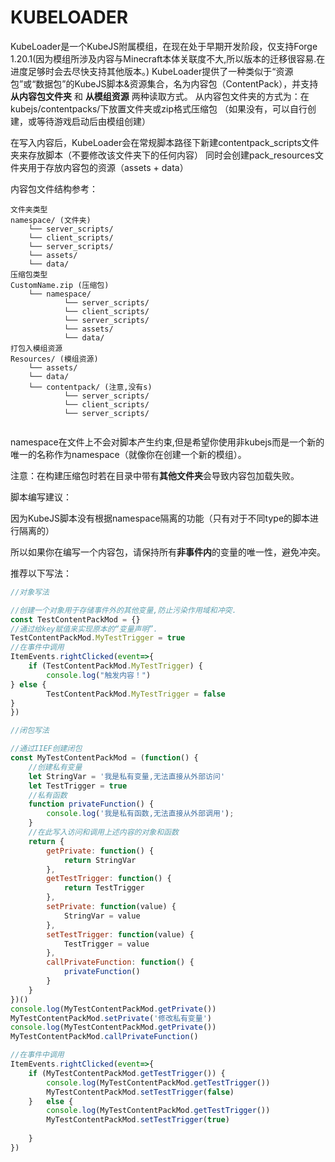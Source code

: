 # KUBELOADER

KubeLoader是一个KubeJS附属模组，在现在处于早期开发阶段，仅支持Forge 1.20.1(因为模组所涉及内容与Minecraft本体关联度不大,所以版本的迁移很容易.在进度足够时会去尽快支持其他版本。)
KubeLoader提供了一种类似于“资源包”或“数据包”的KubeJS脚本&资源集合，名为内容包（ContentPack），并支持 **从内容包文件夹**  和  **从模组资源** 两种读取方式。
从内容包文件夹的方式为：在kubejs/contentpacks/下放置文件夹或zip格式压缩包 （如果没有，可以自行创建，或等待游戏启动后由模组创建）

在写入内容后，KubeLoader会在常规脚本路径下新建contentpack_scripts文件夹来存放脚本（不要修改该文件夹下的任何内容）
同时会创建pack_resources文件夹用于存放内容包的资源（assets + data）

内容包文件结构参考：

```
文件夹类型
namespace/ (文件夹)
    └── server_scripts/
    └── client_scripts/
    └── server_scripts/
    └── assets/
    └── data/
压缩包类型
CustomName.zip (压缩包)
    └── namespace/ 
            └── server_scripts/
            └── client_scripts/
            └── server_scripts/
            └── assets/
            └── data/
打包入模组资源
Resources/ (模组资源)
    └── assets/
    └── data/
    └── contentpack/ (注意,没有s)
            └── server_scripts/
            └── client_scripts/
            └── server_scripts/
    
```

namespace在文件上不会对脚本产生约束,但是希望你使用非kubejs而是一个新的唯一的名称作为namespace（就像你在创建一个新的模组）。

注意：在构建压缩包时若在目录中带有**其他文件夹**会导致内容包加载失败。

脚本编写建议：

因为KubeJS脚本没有根据namespace隔离的功能（只有对于不同type的脚本进行隔离的）

所以如果你在编写一个内容包，请保持所有**非事件内**的变量的唯一性，避免冲突。

推荐以下写法：

```jsx
//对象写法

//创建一个对象用于存储事件外的其他变量,防止污染作用域和冲突.
const TestContentPackMod = {}
//通过给key赋值来实现原本的“变量声明”.
TestContentPackMod.MyTestTrigger = true
//在事件中调用
ItemEvents.rightClicked(event=>{
    if (TestContentPackMod.MyTestTrigger) {
        console.log("触发内容！")
} else {
        TestContentPackMod.MyTestTrigger = false
}
})

//闭包写法

//通过IIEF创建闭包
const MyTestContentPackMod = (function() {
    //创建私有变量
    let StringVar = '我是私有变量,无法直接从外部访问'
    let TestTrigger = true
    //私有函数
    function privateFunction() {
        console.log('我是私有函数,无法直接从外部调用');
    }
    //在此写入访问和调用上述内容的对象和函数
    return {
        getPrivate: function() {
            return StringVar
        },
        getTestTrigger: function() {
            return TestTrigger
        },
        setPrivate: function(value) {
            StringVar = value
        },
        setTestTrigger: function(value) {
            TestTrigger = value
        },
        callPrivateFunction: function() {
            privateFunction()
        }
    }
})()
console.log(MyTestContentPackMod.getPrivate())
MyTestContentPackMod.setPrivate('修改私有变量')
console.log(MyTestContentPackMod.getPrivate())
MyTestContentPackMod.callPrivateFunction()

//在事件中调用
ItemEvents.rightClicked(event=>{
    if (MyTestContentPackMod.getTestTrigger()) {
        console.log(MyTestContentPackMod.getTestTrigger())
        MyTestContentPackMod.setTestTrigger(false)
    }   else {
        console.log(MyTestContentPackMod.getTestTrigger())
        MyTestContentPackMod.setTestTrigger(true)
        
    }
})
```
